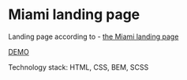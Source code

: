 # Miami landing page
Landing page according to - [the Miami landing page](https://www.figma.com/file/nHz8bflIwJaWP3P99vKTH5/miami_home_new?node-id=16033%3A3)

[DEMO](https://shevchyshynroman.github.io/layout_miami/)

Technology stack: HTML, CSS, BEM, SCSS

